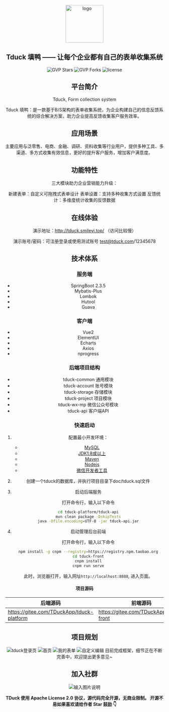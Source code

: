<p></p>
<p></p>
<p align="center">
  <img alt="logo" src="http://tduck.smileyi.top/img/indexLogo.372abcee.png" width="120" style="margin-bottom: 0px;">
</p>
<h2 align="center">Tduck 填鸭 —— 让每个企业都有自己的表单收集系统</h2>

<div align="center">

![GVP Stars](http://img.shields.io/badge/GPV%20Stars-700+-yellow)
![GVP Forks](http://img.shields.io/badge/GPV%20Forks-200+-yellow)
![license](http://img.shields.io/badge/license-GPL%203.0-green)


## 平台简介

Tduck,  Form collection system

Tduck 填鸭：是一款基于B/S架构的表单收集系统，为企业构建自己的信息反馈系统的综合解决方案，助力企业提高反馈收集客户服务效率。



## 应用场景

主要应用与泛零售、电商、金融、调研、资料收集等行业用户，提供多种工具、多渠道、多方式收集有效信息，更好的提升客户服务，增加客户满意度。

## 功能特性

三大模块助力企业营销能力升级：

新建表单：自定义可拖拽式表单设计
表单设置：支持多种收集方式设置
反馈统计：多维度统计收集的反馈数据



## 在线体验

演示地址：http://tduck.smileyi.top/ （访问比较慢）

演示账号/密码：可注册登录或使用测试账号  test@tduck.com/12345678

## 技术体系

### 服务端

- SpringBoot  2.3.5
- Mybatis-Plus
- Lombok
- Hutool
- Guava



### 客户端

- Vue2
- ElementUI
- Echarts
- Axios
- nprogress



### 后端项目结构

-  tduck-common 通用模块
-  tduck-account 账号模块
-  tduck-storage 存储模块
-  tduck-project 项目模块
-  tduck-wx-mp  微信公众号模块
-  tduck-api 客户端API



### 快速启动

1. 配置最小开发环境：

   * [MySQL](https://dev.mysql.com/downloads/mysql/)
   * [JDK1.8或以上](http://www.oracle.com/technetwork/java/javase/overview/index.html)
   * [Maven](https://maven.apache.org/download.cgi)
   * [Nodejs](https://nodejs.org/en/download/)
   * [微信开发者工具](https://developers.weixin.qq.com/miniprogram/dev/devtools/download.html)

2. 创建一个tduck的数据库，并执行项目目录下doc/tduck.sql文件

3. 启动后端服务

   打开命令行，输入以下命令

   ```bash
   cd tduck-platform/tduck-api
   mvn clean package -DskipTests
   java -Dfile.encoding=UTF-8 -jar tduck-api.jar
   ```

4. 启动管理后台前端

   打开命令行，输入以下命令

   ```bash
   npm install -g cnpm --registry=https://registry.npm.taobao.org
   cd tduck-front
   cnpm install
   cnpm run serve
   ```

   此时，浏览器打开，输入网址`http://localhost:8888`, 进入页面。


#### 项目源码

|   后端源码  |   前端源码  |
|--- | --- |
|  https://gitee.com/TDuckApp/tduck-platform   |  https://gitee.com/TDuckApp/tduck-front   |

## 项目规划
![tduck登录页](https://images.gitee.com/uploads/images/2021/0112/124009_1573a7c5_1674451.png "屏幕截图.png")
![首页](https://images.gitee.com/uploads/images/2021/0112/124033_27eb486e_1674451.png "屏幕截图.png")
![我的表单](https://images.gitee.com/uploads/images/2021/0112/124102_c1615270_1674451.png "屏幕截图.png")
![自定义编辑](https://images.gitee.com/uploads/images/2021/0112/124136_db03b4ce_1674451.png "屏幕截图.png")
目前完成框架，细节正在不断完善中，欢迎提出更多意见~

## 加入社群
![输入图片说明](https://images.gitee.com/uploads/images/2021/0112/123754_9128ad9b_1674451.png "屏幕截图.png")

**TDuck 使用 Apache License 2.0 协议，源代码完全开源，无商业限制。 
开源不易如果喜欢请给作者 Star 鼓励 👇**
